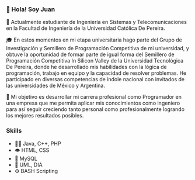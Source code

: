 ### 👋 Hola! Soy Juan

🌱 Actualmente estudiante de Ingeniería en Sistemas y Telecomunicaciones en la Facultad de Ingeniería de la Universidad Católica De Pereira.

🎓 En estos momentos en mi etapa universitaria hago parte del Grupo de Investigación y Semillero de Programación Competitiva de mi universidad, y obtuve la oportunidad de formar parte de igual forma del Semillero de Programación Competitiva In Silicon Valley de la Universidad Tecnológica De Pereira, donde he desarrollado mis habilidades con la lógica de programación, trabajo en equipo y la capacidad de resolver problemas. He participado en diversas competencias de índole nacional con invitados de las universidades de México y Argentina.

🎯 Mi objetivo es desarrollar mi carrera profesional como Programador en una empresa que me permita aplicar mis conocimientos como ingeniero para así seguir creciendo tanto personal como profesionalmente logrando los mejores resultados posibles.

### Skills
-  👨‍💻 Java, C++, PHP
-  👁️ HTML, CSS
-  💽 MySQL
-  👥 UML, DIA
-  ⚙️ BASH Scripting
<!--
**liandd/liandd** is a ✨ _special_ ✨ repository because its `README.md` (this file) appears on your GitHub profile.

Here are some ideas to get you started:

- 🔭 I’m currently working on ...
- 🌱 I’m currently learning ...
- 👯 I’m looking to collaborate on ...
- 🤔 I’m looking for help with ...
- 💬 Ask me about ...
- 📫 How to reach me: ...
- 😄 Pronouns: ...
- ⚡ Fun fact: ...
-->
